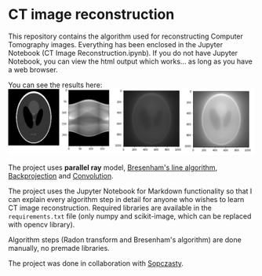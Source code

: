 # CT image reconstruction
This repository contains the algorithm used for reconstructing Computer Tomography images.
Everything has been enclosed in the Jupyter Notebook (CT Image Reconstruction.ipynb). If you do not have Jupyter Notebook, you can view the html output which works...
as long as you have a web browser.

You can see the results here:
![alt text](https://github.com/Dawnkai/computed-tomography/blob/main/result.png)

The project uses **parallel ray** model, [Bresenham's line algorithm](https://en.wikipedia.org/wiki/Bresenham%27s_line_algorithm), [Backprojection](http://xrayphysics.com/ctsim.html)
and [Convolution](https://en.wikipedia.org/wiki/Convolution).

The project uses the Jupyter Notebook for Markdown functionality so that I can explain every algorithm step in detail for anyone who wishes to learn CT image reconstruction.
Required libraries are available in the `requirements.txt` file (only numpy and scikit-image, which can be replaced with opencv library).

Algorithm steps (Radon transform and Bresenham's algorithm) are done manually, no premade libraries.

The project was done in collaboration with [Sopczasty](https://github.com/Sopczasty).
